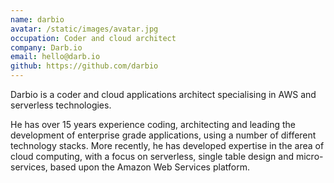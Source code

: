 ```yaml
---
name: darbio
avatar: /static/images/avatar.jpg
occupation: Coder and cloud architect
company: Darb.io
email: hello@darb.io
github: https://github.com/darbio
---
```


Darbio is a coder and cloud applications architect specialising in AWS and serverless technologies.

He has over 15 years experience coding, architecting and leading the development of enterprise grade applications, using a number of different technology stacks. More recently, he has developed expertise in the area of cloud computing, with a focus on serverless, single table design and micro-services, based upon the Amazon Web Services platform.
